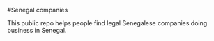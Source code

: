 #Senegal companies

This public repo helps people find legal Senegalese companies doing business in Senegal.

